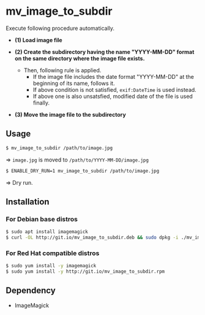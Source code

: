 # mv_image_to_subdir

Execute following procedure automatically.

* **(1) Load image file**

* **(2) Create the subdirectory having the name "YYYY-MM-DD" format on the same directory where the image file exists.**

  - Then, following rule is applied.
    - If the image file includes the date format "YYYY-MM-DD" at the beginning of its name, follows it.
    - If above condition is not satisfied, `exif:DateTime` is used instead.
    - If above one is also unsatsfied, modified date of the file is used finally.

* **(3) Move the image file to the subdirectory**

## Usage

~~~~~bash
$ mv_image_to_subdir /path/to/image.jpg
~~~~~
=> `image.jpg` is moved to `/path/to/YYYY-MM-DD/image.jpg`

~~~~~bash
$ ENABLE_DRY_RUN=1 mv_image_to_subdir /path/to/image.jpg
~~~~~
=> Dry run.

## Installation

### For Debian base distros
~~~~~bash
$ sudo apt install imagemagick
$ curl -OL http://git.io/mv_image_to_subdir.deb && sudo dpkg -i ./mv_image_to_subdir.deb && rm ./mv_image_to_subdir.deb
~~~~~

### For Red Hat compatible distros

~~~~~bash
$ sudo yum install -y imagemagick
$ sudo yum install -y http://git.io/mv_image_to_subdir.rpm
~~~~~

## Dependency

* ImageMagick
